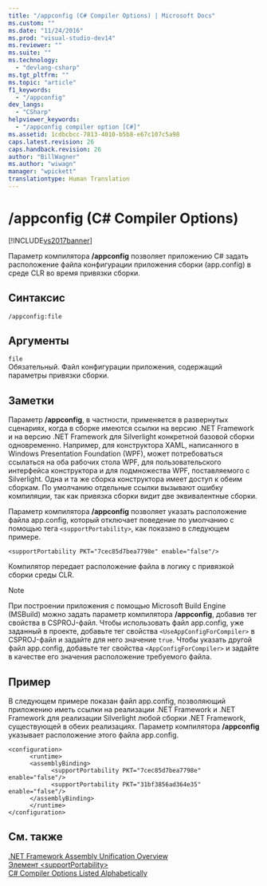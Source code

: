 ```yaml
---
title: "/appconfig (C# Compiler Options) | Microsoft Docs"
ms.custom: ""
ms.date: "11/24/2016"
ms.prod: "visual-studio-dev14"
ms.reviewer: ""
ms.suite: ""
ms.technology: 
  - "devlang-csharp"
ms.tgt_pltfrm: ""
ms.topic: "article"
f1_keywords: 
  - "/appconfig"
dev_langs: 
  - "CSharp"
helpviewer_keywords: 
  - "/appconfig compiler option [C#]"
ms.assetid: 1cdbcbcc-7813-4010-b5b8-e67c107c5a98
caps.latest.revision: 26
caps.handback.revision: 26
author: "BillWagner"
ms.author: "wiwagn"
manager: "wpickett"
translationtype: Human Translation
---
```

# /appconfig (C# Compiler Options)
[!INCLUDE[vs2017banner](../../../csharp/includes/vs2017banner.md)]

Параметр компилятора **\/appconfig** позволяет приложению C\# задать расположение файла конфигурации приложения сборки \(app.config\) в среде CLR во время привязки сборки.  
  
## Синтаксис  
  
```  
/appconfig:file  
```  
  
## Аргументы  
 `file`  
 Обязательный.  Файл конфигурации приложения, содержащий параметры привязки сборки.  
  
## Заметки  
 Параметр **\/appconfig**, в частности, применяется в развернутых сценариях, когда в сборке имеются ссылки на версию .NET Framework и на версию .NET Framework для Silverlight конкретной базовой сборки одновременно.  Например, для конструктора XAML, написанного в Windows Presentation Foundation \(WPF\), может потребоваться ссылаться на оба рабочих стола WPF, для пользовательского интерфейса конструктора и для подмножества WPF, поставляемого с Silverlight.  Одна и та же сборка конструктора имеет доступ к обеим сборкам.  По умолчанию отдельные ссылки вызывают ошибку компиляции, так как привязка сборки видит две эквивалентные сборки.  
  
 Параметр компилятора **\/appconfig** позволяет указать расположение файла app.config, который отключает поведение по умолчанию с помощью тега `<supportPortability>`, как показано в следующем примере.  
  
 `<supportPortability PKT="7cec85d7bea7798e" enable="false"/>`  
  
 Компилятор передает расположение файла в логику с привязкой сборки среды CLR.  
  
> [!NOTE]
>  При построении приложения с помощью Microsoft Build Engine \(MSBuild\) можно задать параметр компилятора **\/appconfig**, добавив тег свойства в CSPROJ\-файл.  Чтобы использовать файл app.config, уже заданный в проекте, добавьте тег свойства `<UseAppConfigForCompiler>` в CSPROJ\-файл и задайте для него значение `true`.  Чтобы указать другой файл app.config, добавьте тег свойства `<AppConfigForCompiler>` и задайте в качестве его значения расположение требуемого файла.  
  
## Пример  
 В следующем примере показан файл app.config, позволяющий приложению иметь ссылки на реализации .NET Framework и .NET Framework для реализации Silverlight любой сборки .NET Framework, существующей в обеих реализациях.  Параметр компилятора **\/appconfig** указывает расположение этого файла app.config.  
  
```  
<configuration>  
      <runtime>  
      <assemblyBinding>  
            <supportPortability PKT="7cec85d7bea7798e" enable="false"/>  
            <supportPortability PKT="31bf3856ad364e35" enable="false"/>  
      </assemblyBinding>  
      </runtime>  
</configuration>  
```  
  
## См. также  
 [.NET Framework Assembly Unification Overview](http://msdn.microsoft.com/ru-ru/8d8cc65e-031d-463b-bde3-2c6dc2e3bc48)   
 [Элемент \<supportPortability\>](../Topic/%3CsupportPortability%3E%20Element.md)   
 [C\# Compiler Options Listed Alphabetically](../../../csharp/language-reference/compiler-options/listed-alphabetically.md)